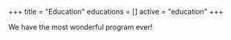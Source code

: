 +++
title = "Education"
educations = []
active = "education"
+++


We have the most wonderful program ever!
